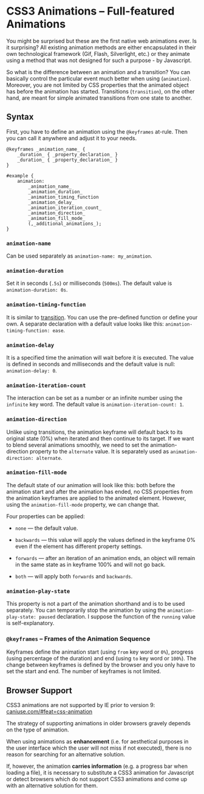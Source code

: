 CSS3 Animations – Full-featured Animations
==========================================

You might be surprised but these are the first native web animations ever. Is it
surprising? All existing animation methods are either encapsulated in their own
technological framework (Gif, Flash, Silverlight, etc.) or they animate using a
method that was not designed for such a purpose - by Javascript.

So what is the difference between an animation and a transition? You can
basically control the particular event much better when using (`animation`).
Moreover, you are not limited by CSS properties that the animated object has
before the animation has started. Transitions (`transition`), on the other hand,
are meant for simple animated transitions from one state to another.

Syntax
------

First, you have to define an animation using the `@keyframes` at-rule. Then you
can call it anywhere and adjust it to your needs.

~~~~~~~~~~~~~~~~~~~~~~~~~~~~~~~~~~~~~~~~~~~~~~~~~~~~~~~~~~~~~~~~~~~~~~~~~~~~~~~~
@keyframes _animation_name_ {
    _duration_ { _property_declaration_ }
    _duration_ { _property_declaration_ }
}

#example {
    animation:
        _animation_name_
        _animation_duration_
        _animation_timing_function
        _animation_delay_
        _animation_iteration_count_
        _animation_direction_
        _animation_fill_mode_
        (,_additional_animations_);
}
~~~~~~~~~~~~~~~~~~~~~~~~~~~~~~~~~~~~~~~~~~~~~~~~~~~~~~~~~~~~~~~~~~~~~~~~~~~~~~~~

### `animation-name`

Can be used separately as `animation-name: my_animation`.

### `animation-duration`

Set it in seconds (`.5s`) or milliseconds (`500ms`). The default value is
`animation-duration: 0s`.

### `animation-timing-function`

It is similar to [transition](<css3-transitions.md>). You can use the
pre-defined function or define your own. A separate declaration with a default
value looks like this: `animation-timing-function: ease`.

### `animation-delay`

It is a specified time the animation will wait before it is executed. The value
is defined in seconds and milliseconds and the default value is null:
`animation-delay: 0`.

### `animation-iteration-count`

The interaction can be set as a number or an infinite number using the
`infinite` key word. The default value is `animation-iteration-count: 1`.

### `animation-direction`

Unlike using transitions, the animation keyframe will default back to its
original state (0%) when iterated and then continue to its target. If we want to
blend several animations smoothly, we need to set the animation-direction
property to the `alternate` value. It is separately used as
`animation-direction: alternate`.

### `animation-fill-mode`

The default state of our animation will look like this: both before the
animation start and after the animation has ended, no CSS properties from the
animation keyframes are applied to the animated element. However, using the
`animation-fill-mode` property, we can change that.

Four properties can be applied:

-   `none` — the default value.

-   `backwards` — this value will apply the values defined in the keyframe 0%
    even if the element has different property settings.

-   `forwards` — after an iteration of an animation ends, an object will remain
    in the same state as in keyframe 100% and will not go back.

-   `both` — will apply both `forwards` and `backwards`.

### `animation-play-state`

This property is not a part of the animation shorthand and is to be used
separately. You can temporarily stop the animation by using the
`animation-play-state: paused` declaration. I suppose the function of the
`running` value is self-explanatory.

### `@keyframes` – Frames of the Animation Sequence

Keyframes define the animation start (using `from` key word or `0%`), progress
(using percentage of the duration) and end (using `to` key word or `100%`). The
change between keyframes is defined by the browser and you only have to set the
start and end. The number of keyframes is not limited.

Browser Support
---------------

CSS3 animations are not supported by IE prior to version 9:
[caniuse.com/\#feat=css-animation](<http://caniuse.com/#feat=css-animation>)

The strategy of supporting animations in older browsers gravely depends on the
type of animation.

When using animations as **enhancement** (i.e. for aesthetical purposes in the
user interface which the user will not miss if not executed), there is no reason
for searching for an alternative solution.

If, however, the animation **carries information** (e.g. a progress bar when
loading a file), it is necessary to substitute a CSS3 animation for Javascript
or detect browsers which do not support CSS3 animations and come up with an
alternative solution for them.

